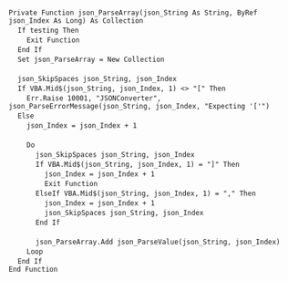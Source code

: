 &nbsp;  &nbsp;  &nbsp;  &nbsp;  
`Private Function json_ParseArray(json_String As String, ByRef json_Index As Long) As Collection`  
&nbsp;&nbsp;&nbsp;&nbsp;`If testing Then`  
&nbsp;&nbsp;&nbsp;&nbsp;&nbsp;&nbsp;&nbsp;&nbsp;`Exit Function`  
&nbsp;&nbsp;&nbsp;&nbsp;`End If`  
&nbsp;&nbsp;&nbsp;&nbsp;`Set json_ParseArray = New Collection`  
&nbsp;  &nbsp;  &nbsp;  &nbsp;  
&nbsp;&nbsp;&nbsp;&nbsp;`json_SkipSpaces json_String, json_Index`  
&nbsp;&nbsp;&nbsp;&nbsp;`If VBA.Mid$(json_String, json_Index, 1) <> "[" Then`  
&nbsp;&nbsp;&nbsp;&nbsp;&nbsp;&nbsp;&nbsp;&nbsp;`Err.Raise 10001, "JSONConverter", json_ParseErrorMessage(json_String, json_Index, "Expecting '['")`  
&nbsp;&nbsp;&nbsp;&nbsp;`Else`  
&nbsp;&nbsp;&nbsp;&nbsp;&nbsp;&nbsp;&nbsp;&nbsp;`json_Index = json_Index + 1`  
&nbsp;  &nbsp;  &nbsp;  &nbsp;  
&nbsp;&nbsp;&nbsp;&nbsp;&nbsp;&nbsp;&nbsp;&nbsp;`Do`  
&nbsp;&nbsp;&nbsp;&nbsp;&nbsp;&nbsp;&nbsp;&nbsp;&nbsp;&nbsp;&nbsp;&nbsp;`json_SkipSpaces json_String, json_Index`  
&nbsp;&nbsp;&nbsp;&nbsp;&nbsp;&nbsp;&nbsp;&nbsp;&nbsp;&nbsp;&nbsp;&nbsp;`If VBA.Mid$(json_String, json_Index, 1) = "]" Then`  
&nbsp;&nbsp;&nbsp;&nbsp;&nbsp;&nbsp;&nbsp;&nbsp;&nbsp;&nbsp;&nbsp;&nbsp;&nbsp;&nbsp;&nbsp;&nbsp;`json_Index = json_Index + 1`  
&nbsp;&nbsp;&nbsp;&nbsp;&nbsp;&nbsp;&nbsp;&nbsp;&nbsp;&nbsp;&nbsp;&nbsp;&nbsp;&nbsp;&nbsp;&nbsp;`Exit Function`  
&nbsp;&nbsp;&nbsp;&nbsp;&nbsp;&nbsp;&nbsp;&nbsp;&nbsp;&nbsp;&nbsp;&nbsp;`ElseIf VBA.Mid$(json_String, json_Index, 1) = "," Then`  
&nbsp;&nbsp;&nbsp;&nbsp;&nbsp;&nbsp;&nbsp;&nbsp;&nbsp;&nbsp;&nbsp;&nbsp;&nbsp;&nbsp;&nbsp;&nbsp;`json_Index = json_Index + 1`  
&nbsp;&nbsp;&nbsp;&nbsp;&nbsp;&nbsp;&nbsp;&nbsp;&nbsp;&nbsp;&nbsp;&nbsp;&nbsp;&nbsp;&nbsp;&nbsp;`json_SkipSpaces json_String, json_Index`  
&nbsp;&nbsp;&nbsp;&nbsp;&nbsp;&nbsp;&nbsp;&nbsp;&nbsp;&nbsp;&nbsp;&nbsp;`End If`  
&nbsp;  &nbsp;  &nbsp;  &nbsp;  
&nbsp;&nbsp;&nbsp;&nbsp;&nbsp;&nbsp;&nbsp;&nbsp;&nbsp;&nbsp;&nbsp;&nbsp;`json_ParseArray.Add json_ParseValue(json_String, json_Index)`  
&nbsp;&nbsp;&nbsp;&nbsp;&nbsp;&nbsp;&nbsp;&nbsp;`Loop`  
&nbsp;&nbsp;&nbsp;&nbsp;`End If`  
`End Function`  

